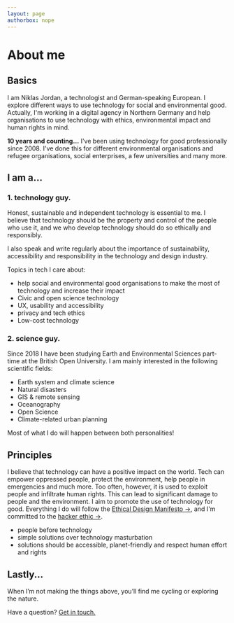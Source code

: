 ```yaml
---
layout: page
authorbox: nope
---
```


# About me

## Basics
I am Niklas Jordan, a technologist and German-speaking European. I explore different ways to use technology for social and environmental good. Actually, I'm working in a digital agency in Northern Germany and help organisations to use technology with ethics, environmental impact and human rights in mind.

**10 years and counting…**
I've been using technology for good professionally since 2008. I've done this for different environmental organisations and refugee organisations, social enterprises, a few universities and many more.


## I am a…
### 1. technology guy.
Honest, sustainable and independent technology is essential to me. I believe that technology should be the property and control of the people who use it, and we who develop technology should do so ethically and responsibly.

I also speak and write regularly about the importance of sustainability, accessibility and responsibility in the technology and design industry.

Topics in tech I care about:
- help social and environmental good organisations to make the most of technology and increase their impact
- Civic and open science technology
- UX, usability and accessibility
- privacy and tech ethics
- Low-cost technology

### 2. science guy.
Since 2018 I have been studying Earth and Environmental Sciences part-time at the British Open University.
I am mainly interested in the following scientific fields:
- Earth system and climate science
- Natural disasters
- GIS & remote sensing
- Oceanography
- Open Science
- Climate-related urban planning

Most of what I do will happen between both personalities!

## Principles
I believe that technology can have a positive impact on the world. Tech can empower oppressed people, protect the environment, help people in emergencies and much more. Too often, however, it is used to exploit people and infiltrate human rights. This can lead to significant damage to people and the environment. I aim to promote the use of technology for good. Everything I do will follow the [Ethical Design Manifesto →](https://2017.ind.ie/ethical-design/), and I'm committed to the [hacker ethic →](https://www.ccc.de/en/hackerethik).

- people before technology
- simple solutions over technology masturbation
- solutions should be accessible, planet-friendly and respect human effort and rights

## Lastly...
When I’m not making the things above, you’ll find me cycling or exploring the nature.

Have a question? [Get in touch.](mailto:hello@niklasjordan.com)